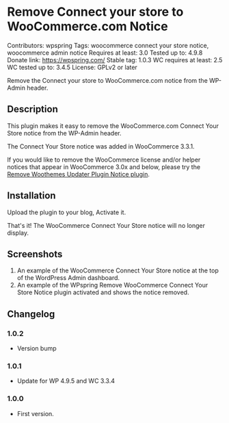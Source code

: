# Remove Connect your store to WooCommerce.com Notice
Contributors: wpspring
Tags: woocommerce connect your store notice, woocommerce admin notice
Requires at least: 3.0
Tested up to: 4.9.8
Donate link: https://wpspring.com/
Stable tag: 1.0.3
WC requires at least: 2.5
WC tested up to: 3.4.5
License: GPLv2 or later

Remove the Connect your store to WooCommerce.com notice from the WP-Admin header.

## Description

This plugin makes it easy to remove the WooCommerce.com Connect Your Store notice from the WP-Admin header.

The Connect Your Store notice was added in WooCommerce 3.3.1.

If you would like to remove the WooCommerce license and/or helper notices that appear in WooCommerce 3.0x and below, please try the [Remove Woothemes Updater Plugin Notice plugin](https://wordpress.org/plugins/remove-woothemes-updater-plugin-notice/).

## Installation

Upload the plugin to your blog, Activate it.

That's it! The WooCommerce Connect Your Store notice will no longer display.

## Screenshots

1. An example of the WooCommerce Connect Your Store notice at the top of the WordPress Admin dashboard.
2. An example of the WPspring Remove WooCommerce Connect Your Store Notice plugin activated and shows the notice removed.

## Changelog

### 1.0.2
* Version bump

### 1.0.1
* Update for WP 4.9.5 and WC 3.3.4

### 1.0.0
* First version.
